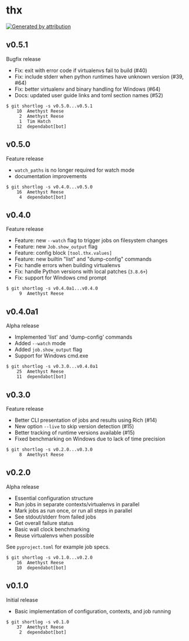 thx
===

[![Generated by attribution][attribution-badge]][attribution-url]


v0.5.1
------

Bugfix release

- Fix: exit with error code if virtualenvs fail to build (#40)
- Fix: include stderr when python runtimes have unknown version (#39, #64)
- Fix: better virtualenv and binary handling for Windows (#64)
- Docs: updated user guide links and toml section names (#52)

```text
$ git shortlog -s v0.5.0...v0.5.1
    10	Amethyst Reese
     2	Amethyst Reese
     1	Tim Hatch
    12	dependabot[bot]
```


v0.5.0
------

Feature release

- `watch_paths` is no longer required for watch mode
- documentation improvements

```text
$ git shortlog -s v0.4.0...v0.5.0
    16	Amethyst Reese
     4	dependabot[bot]
```


v0.4.0
------

Feature release

- Feature: new `--watch` flag to trigger jobs on filesystem changes
- Feature: new `Job.show_output` flag
- Feature: config block `[tool.thx.values]`
- Feature: new builtin "list" and "dump-config" commands
- Fix: handle errors when building virtualenvs
- Fix: handle Python versions with local patches (`3.8.6+`)
- Fix: support for Windows cmd prompt

```text
$ git shortlog -s v0.4.0a1...v0.4.0
     9	Amethyst Reese
```


v0.4.0a1
--------

Alpha release

- Implemented 'list' and 'dump-config' commands
- Added `--watch` mode
- Added `job.show_output` flag
- Support for Windows cmd.exe

```text
$ git shortlog -s v0.3.0...v0.4.0a1
    25	Amethyst Reese
    11	dependabot[bot]
```


v0.3.0
------

Feature release

- Better CLI presentation of jobs and results using Rich (#14)
- New option `--live` to skip version detection (#15)
- Better tracking of runtime versions available (#15)
- Fixed benchmarking on Windows due to lack of time precision

```text
$ git shortlog -s v0.2.0...v0.3.0
     8	Amethyst Reese
```


v0.2.0
------

Alpha release

- Essential configuration structure
- Run jobs in separate contexts/virtualenvs in parallel
- Mark jobs as run once, or run all steps in parallel
- See stdout/stderr from failed jobs
- Get overall failure status
- Basic wall clock benchmarking
- Reuse virtualenvs when possible

See `pyproject.toml` for example job specs.

```text
$ git shortlog -s v0.1.0...v0.2.0
    16	Amethyst Reese
    10	dependabot[bot]
```


v0.1.0
------

Initial release

* Basic implementation of configuration, contexts, and job running

```text
$ git shortlog -s v0.1.0
    37	Amethyst Reese
     2	dependabot[bot]
```

[attribution-badge]:
    https://img.shields.io/badge/generated%20by-attribution-informational
[attribution-url]: https://attribution.omnilib.dev
